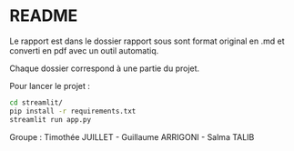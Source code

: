 # README

Le rapport est dans le dossier rapport sous sont format original en .md et converti en pdf avec un outil automatiq.

Chaque dossier correspond à une partie du projet.

Pour lancer le projet :

```bash
cd streamlit/
pip install -r requirements.txt
streamlit run app.py
``````

Groupe : Timothée JUILLET - Guillaume ARRIGONI - Salma TALIB
